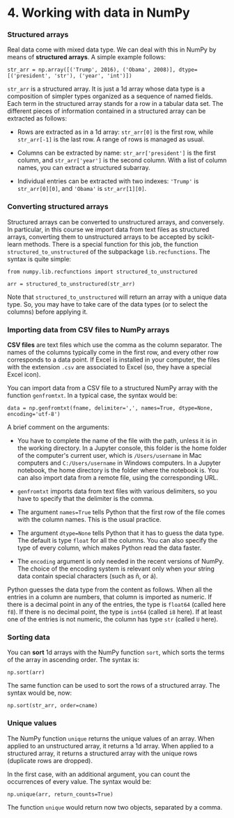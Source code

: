 # 4. Working with data in NumPy

### Structured arrays

Real data come with mixed data type. We can deal with this in NumPy by means of **structured arrays**. A simple example follows:

`str_arr = np.array([('Trump', 2016), ('Obama', 2008)], dtype=[('president', 'str'), ('year', 'int')])`

`str_arr` is a structured array. It is just a 1d array whose data type is a composition of simpler types organized as a sequence of named fields. Each term in the structured array stands for a row in a tabular data set. The different pieces of information contained in a structured array can be extracted as follows:

* Rows are extracted as in a 1d array: `str_arr[0]` is the first row, while `str_arr[-1]` is the last row. A range of rows is managed as usual.

* Columns can be extracted by name: `str_arr['president']` is the first column, and `str_arr['year']` is the second column. With a list of column names, you can extract a structured subarray.

* Individual entries can be extracted with two indexes: `'Trump'` is `str_arr[0][0]`, and `'Obama'` is `str_arr[1][0]`.  

### Converting structured arrays

Structured arrays can be converted to unstructured arrays, and conversely. In particular, in this course we import data from text files as structured arrays, converting them to  unstructured arrays to be accepted by scikit-learn methods. There is a special function for this job, the function `structured_to_unstructured` of the subpackage `lib.recfunctions`. The syntax is quite simple:

`from numpy.lib.recfunctions import structured_to_unstructured`

`arr = structured_to_unstructured(str_arr)`

Note that `structured_to_unstructured` will return an array with a unique data type. So, you may have to take care of the data types (or to select the columns) before applying it.

### Importing data from CSV files to NumPy arrays

**CSV files** are text files which use the comma as the column separator. The names of the columns typically come in the first row, and every other row corresponds to a data point. If Excel is installed in your computer, the files with the extension `.csv` are associated to Excel (so, they have a special Excel icon). 

You can import data from a CSV file to a structured NumPy array with the function `genfromtxt`. In a typical case, the syntax would be:

`data = np.genfromtxt(fname, delimiter=',', names=True, dtype=None, encoding='utf-8')`

A brief comment on the arguments:

* You have to complete the name of the file with the path, unless it is in the working directory. In a Jupyter console, this folder is the home folder of the computer's current user, which is `/Users/username` in Mac computers and `C:/Users/username` in Windows computers. In a Jupyter notebook, the home directory is the folder where the notebook is. You can also import data from a remote file, using the corresponding URL.

* `genfromtxt` imports data from text files with various delimiters, so you have to specify that the delimiter is the comma.

* The argument `names=True` tells Python that the first row of the file comes with the column names. This is the usual practice.

* The argument `dtype=None` tells Python that it has to guess the data type. The default is type `float` for all the columns. You can also specify the type of every column, which makes Python read the data faster.

* The `encoding` argument is only needed in the recent versions of NumPy. The choice of the encoding system is relevant only when your string data contain special characters (such as ñ, or á).

Python guesses the data type from the content as follows. When all the entries in a column are numbers, that column is imported as numeric. If there is a decimal point in any of the entries, the type is `float64` (called here `f8`). If there is no decimal point, the type is `int64` (called `i8` here). If at least one of the entries is not numeric, the column has type `str` (called `U` here).

### Sorting data

You can **sort** 1d arrays with the NumPy function `sort`, which sorts the terms of the array in ascending order. The syntax is:

`np.sort(arr)`

The same function can be used to sort the rows of a structured array. The syntax would be, now:

`np.sort(str_arr, order=cname)`

### Unique values

The NumPy function `unique` returns the unique values of an array. When applied to an unstructured array, it returns a 1d array. When applied to a structured array, it returns a structured array with the unique rows (duplicate rows are dropped).

In the first case, with an additional argument, you can count the occurrences of every value. The syntax would be:

`np.unique(arr, return_counts=True)`

The function `unique` would return now two objects, separated by a comma.
